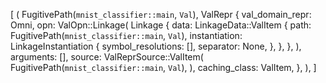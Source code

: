 [
    (
        FugitivePath(`mnist_classifier::main`, `Val`),
        ValRepr {
            val_domain_repr: Omni,
            opn: ValOpn::Linkage(
                Linkage {
                    data: LinkageData::ValItem {
                        path: FugitivePath(`mnist_classifier::main`, `Val`),
                        instantiation: LinkageInstantiation {
                            symbol_resolutions: [],
                            separator: None,
                        },
                    },
                },
            ),
            arguments: [],
            source: ValReprSource::ValItem(
                FugitivePath(`mnist_classifier::main`, `Val`),
            ),
            caching_class: ValItem,
        },
    ),
]